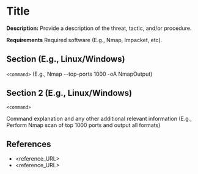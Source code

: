 # Title

**Description:** Provide a description of the threat, tactic, and/or procedure.

**Requirements** Required software (E.g., Nmap, Impacket, etc). 

## Section (E.g., Linux/Windows)

```<command>``` (E.g., Nmap --top-ports 1000 <IP> -oA NmapOutput)

## Section 2 (E.g., Linux/Windows)

```<command>```

Command explanation and any other additional relevant information (E.g., Perform Nmap scan of top 1000 ports and output all formats)

## References
* <reference_URL>
* <reference_URL>
